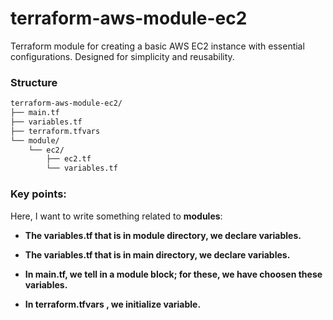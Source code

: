 # terraform-aws-module-ec2
Terraform module for creating a basic AWS EC2 instance with essential configurations. Designed for simplicity and reusability.

### Structure

```bash
terraform-aws-module-ec2/
├── main.tf
├── variables.tf
├── terraform.tfvars
└── module/
    └── ec2/
        ├── ec2.tf          
        └── variables.tf
```

### Key points:
Here, I want to write something related to **modules**:

- **The variables.tf that is in module directory, we declare variables.**

- **The variables.tf that is in main directory, we declare variables.**

- **In main.tf, we tell in a module block; for these, we have choosen these variables.** 

- **In terraform.tfvars , we initialize variable.**

  
